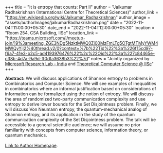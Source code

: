 +++
title = "It is entropy that counts: Part II"
author = "Jaikumar Radhakrishnan (International Centre for Theoretical Sciences)"
author_link = "https://en.wikipedia.org/wiki/Jaikumar_Radhakrishnan"
author_image = "assets/authorImages/jaikumarRadhakrishnan.png"
date = "2022-11-04T11:00:00+05:30"
date_end = "2022-11-04T12:00:00+05:30"
location = "Room 254, CSA Building, IISc"
location_link = "https://teams.microsoft.com/l/meetup-join/19%3ameeting_ZGE3NDg5NzktMWQ0Zi00MzFmLTg5OTgtMTMyYWM4MWQyYjI2%40thread.v2/0?context=%7b%22Tid%22%3a%226f15cd97-f6a7-41e3-b2c5-ad4193976476%22%2c%22Oid%22%3a%227c84465e-c38b-4d7a-9a9d-ff0dfa3638b3%22%7d"
notes = "Jointly organized by <a href = "https://www.microsoft.com/en-us/research/lab/microsoft-research-india/" target= "_blank">Microsoft Research Lab - India</a> and <a href='https://www.csa.iisc.ac.in/theoretical-computer-science/' target= "_blank">Theoretical Computer Science @ IISc</a>"
+++

<b>Abstract:</b>
We will discuss applications of Shannon entropy to problems in Combinatorics and Computer Science. We will see examples
of inequalities in combinatorics where an informal justification based on considerations of information can be
formalized using the notion of entropy. We will discuss the area of randomized two-party communication complexity
and use entropy to derive lower bounds for the Set Disjointness problem. Finally, we will discuss Von Neumann entropy,
the quantum-mechanical analog of Shannon entropy, and its application in the study of the quantum communication
complexity of the Set Disjointness problem. The talk will be accessible to a general scientific audience; we will
assume no prior familiarity with concepts from computer science, information theory, or quantum mechanics.
<br><br>
<a href="https://www.tcs.tifr.res.in/~jaikumar/mypage.html" target="_blank">Link to Author Homepage</a>.